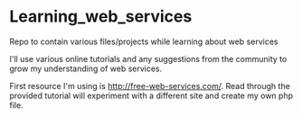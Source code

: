 # Learning_web_services
Repo to contain various files/projects while learning about web services

I'll use various online tutorials and any suggestions from the community to grow my understanding of web services.

First resource I'm using is http://free-web-services.com/. Read through the provided tutorial will experiment with a different site and create my own php file.

